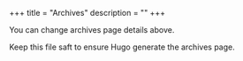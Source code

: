 +++
title = "Archives"
description = ""
+++

You can change archives page details above.

Keep this file saft to ensure Hugo generate the archives page.

